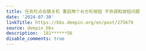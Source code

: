 ```yaml
---
title: 任务栏点右键关机 重启两个长方形按钮 不协调和按钮问题
date: '2024-07-30'
linkTitle: https://bbs.deepin.org/en/post/275679
source: deepin_bbs
description:  181******56 
disable_comments: true
---
```



